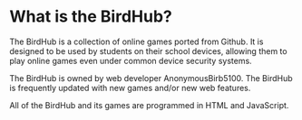 <!DOCTYPE html>
<html>
  <head>
  </head>
    <h1>What is the BirdHub?</h1>
  <p>The BirdHub is a collection of online games ported from Github. It is designed to be used by students on their school devices, allowing them to play online games even under common device security systems.</p>
  <p>The BirdHub is owned by web developer AnonymousBirb5100. The BirdHub is frequently updated with new games and/or new web features.</p>
  <p>All of the BirdHub and its games are programmed in HTML and JavaScript.</p>
</html>
